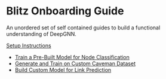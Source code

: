 # Blitz Onboarding Guide

An unordered set of self contained guides to build a functional understanding of DeepGNN.

[Setup Instructions](~/onboard/0_setup.md)

* [Train a Pre-Built Model for Node Classification](~/onboard/1_node_class.md)
* [Generate and Train on Custom Caveman Dataset](~/onboard/2_data.md)
* [Build Custom Model for Link Prediction](~/onboard/3_linkpred.md)
